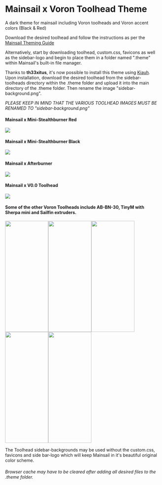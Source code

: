 # Mainsail x Voron Toolhead Theme

A dark theme for mainsail including Voron toolheads and Voron accent colors (Black & Red) 

Download the desired toolhead and follow the instructions as per the [Mainsail Theming Guide](https://docs.mainsail.xyz/theming)

Alternatively, start by downloading toolhead, custom.css, favicons as well as the sidebar-logo and begin to place them in a folder named ".theme" within Mainsail's built-in file manager. 

Thanks to **th33xitus**, it's now possible to install this theme using [Kiauh](https://github.com/th33xitus/kiauh). Upon installation, download the desired toolhead from the sidebar-toolheads directory within the .theme folder and upload it into the main directory of the .theme folder. Then rename the image "sidebar-background.png". 

*PLEASE KEEP IN MIND THAT THE VARIOUS TOOLHEAD IMAGES MUST BE RENAMED TO "sidebar-background.png"*

#### Mainsail x Mini-Stealthburner Red

<img src="Preview/V0.2_preview.png">

#### Mainsail x Mini-Stealthburner Black

<img src="Preview/V0.2_black_preview.png">   

#### Mainsail x Afterburner

<img src="Preview/Afterburner_Preview.png">

#### Mainsail x V0.0 Toolhead

<img src="Preview/V0_preview.png">

#### Some of the other Voron Toolheads include AB-BN-30, TinyM with Sherpa mini and Sailfin extruders. 

<img src="sidebar_toolheads/sidebar-backgroundAB-BN-30_black.png" width=140 height=360><img src="sidebar_toolheads/sidebar-backgroundAB-BN-30_red.png" width=140 height=360><img src="sidebar_toolheads/sidebar-backgroundTinyM_sherpa_black.png" width=140 height=360><img src="sidebar_toolheads/sidebar-backgroundTinyM_Sailfin_turquoise.png" width=140 height=360><img src="sidebar_toolheads/sidebar-backgroundTinyM_Sailfin_red.png" width=140 height=360>

The Toolhead sidebar-backgrounds may be used without the custom.css, favicons and side bar-logo which will keep Mainsail in it's beautiful original color scheme.

###### Browser cache may have to be cleared after adding all desired files to the .theme folder. 
